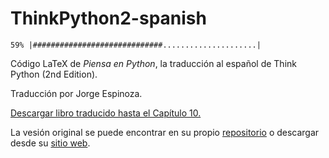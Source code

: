 ThinkPython2-spanish
====================

`59% |#############################.....................|`

Código LaTeX de *Piensa en Python*, la traducción al español de Think Python (2nd Edition).

Traducción por Jorge Espinoza.

[Descargar libro traducido hasta el Capítulo 10.](https://github.com/jorgelespinoza/ThinkPython2-spanish/blob/master/book/thinkpython2-spanish.pdf)

La vesión original se puede encontrar en su propio [repositorio](https://github.com/AllenDowney/ThinkPython2) o descargar desde su [sitio web](http://greenteapress.com/wp/think-python-2e/).
